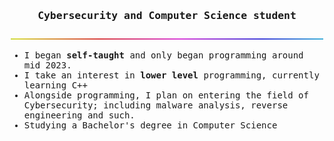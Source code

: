 <samp>
  <h3 align=center> Cybersecurity and Computer Science student</h3>
  <p align="center">
    <img src="rainbowBar.png">
  </p>

  <ul>
    <li> I began <strong>self-taught</strong> and only began programming around mid 2023. </li>
    <li> I take an interest in <strong>lower level</strong> programming, currently learning C++</li>
    <li> Alongside programming, I plan on entering the field of Cybersecurity; including malware analysis, reverse engineering and such. </li>
    <li> Studying a Bachelor's degree in Computer Science </li>
  </ul>
</samp>
